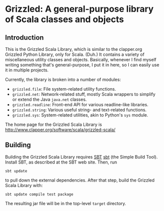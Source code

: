 Grizzled: A general-purpose library of Scala classes and objects
================================================================

Introduction
------------

This is the Grizzled Scala Library, which is similar to the clapper.org
Grizzled Python Library, only for Scala. (Duh.) It contains a variety of
miscellaneous utility classes and objects. Basically, whenever I find
myself writing something that's general-purpose, I put it in here, so I can
easily use it in multiple projects.

Currently, the library is broken into a number of modules:

- `grizzled.file`: File system-related utility functions.
- `grizzled.net`: Network-related stuff, mostly Scala wrappers to simplify or
  extend the Java `java.net` classes.
- `grizzled.readline`: Front-end API for various readline-like libraries.
- `grizzled.string`: Various useful string- and text-related functions.
- `grizzled.sys`: System-related utilities, akin to Python's `sys` module.

The home page for the Grizzled Scala Library is
<http://www.clapper.org/software/scala/grizzled-scala/>

Building
--------

Building the Grizzled Scala Library requires [SBT] [sbt] (the Simple Build
Tool). Install SBT, as described at the SBT web site. Then, run

    sbt update

to pull down the external dependencies. After that step, build the Grizzled
Scala Library with:

    sbt update compile test package

The resulting jar file will be in the top-level `target` directory.

  [sbt]: http://code.google.com/p/simple-build-tool
